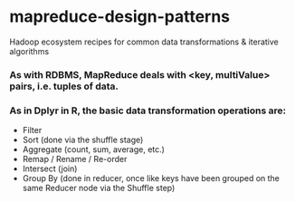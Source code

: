 # mapreduce-design-patterns
Hadoop ecosystem recipes for common data transformations &amp; iterative algorithms

### As with RDBMS, MapReduce deals with <key, multiValue> pairs, i.e. tuples of data. 

### As in Dplyr in R, the basic data transformation operations are: 
* Filter
* Sort (done via the shuffle stage)
* Aggregate (count, sum, average, etc.)
* Remap / Rename / Re-order
* Intersect (join)
* Group By (done in reducer, once like keys have been grouped on the same Reducer node via the Shuffle step) 
